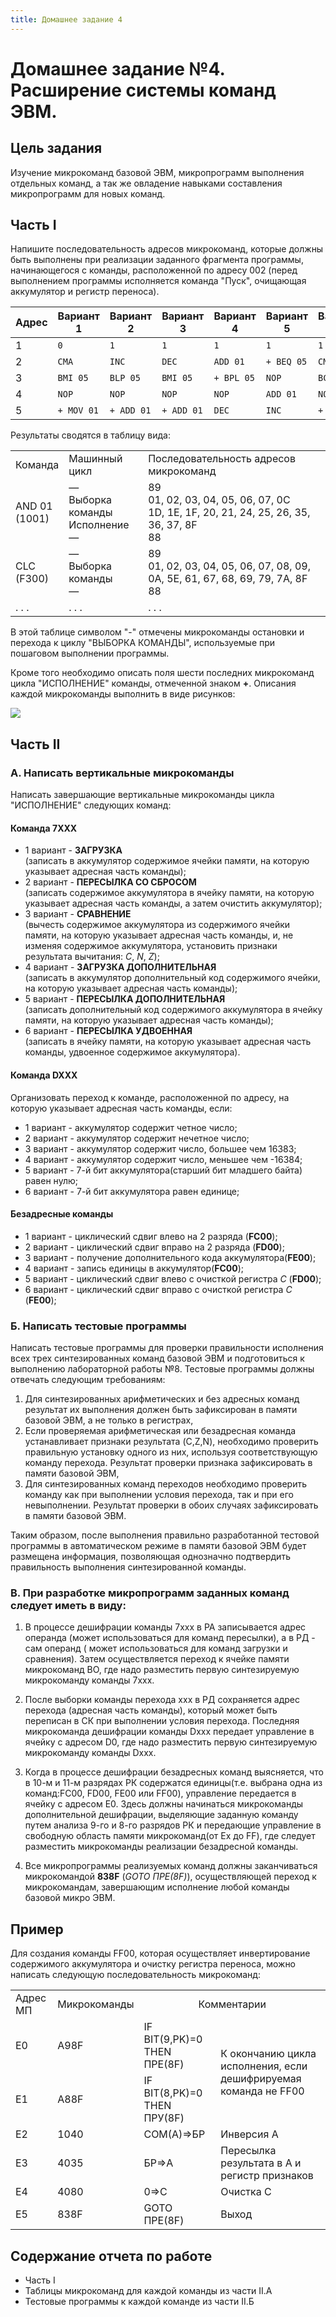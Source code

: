 ```yaml
---
title: Домашнее задание 4
---
```


# Домашнее задание №4. Расширение системы команд ЭВМ.

## Цель задания

Изучение микрокоманд базовой ЭВМ, микропрограмм выполнения отдельных команд, а так же овладение навыками составления микропрограмм для новых команд.

## Часть I

Напишите последовательность адресов микрокоманд, которые должны быть выполнены при реализации заданного фрагмента программы, начинающегося с команды, расположенной по адресу 002 (перед выполнением программы исполняется команда "Пуск", очищающая аккумулятор и регистр переноса).

| Адрес | Вариант 1  | Вариант 2  | Вариант 3  | Вариант 4  | Вариант 5  | Вариант 6  |
| ----- | ---------- | ---------- | ---------- | ---------- | ---------- | ---------- |
| 1     | `0`        | `1`        | `1`        | `1`        | `1`        | `1`        |
| 2     | `CMA`      | `INC`      | `DEC`      | `ADD 01`   | `+ BEQ 05` | `CMC`      |
| 3     | `BMI 05`   | `BLP 05`   | `BMI 05`   | `+ BPL 05` | `NOP`      | `BCS 05`   |
| 4     | `NOP`      | `NOP`      | `NOP`      | `NOP`      | `ADD 01`   | `NOP`      |
| 5     | `+ MOV 01` | `+ ADD 01` | `+ ADD 01` | `DEC`      | `INC`      | `+ ADC 01` |

Результаты сводятся в таблицу вида:

<table>
    <tr>
        <td>Команда</td>
        <td>Машинный цикл</td>
        <td>Последовательность адресов микрокоманд</td>
    </tr>
    <tr>
        <td>
            AND 01<br>
            (1001)
        </td>
        <td>
            —<br/>
            Выборка команды<br/>
            Исполнение<br/>
            —</td>
        <td>
            89<br/>
            01, 02, 03, 04, 05, 06, 07, 0C<br/>
            1D, 1E, 1F, 20, 21, 24, 25, 26, 35, 36, 37, 8F<br/>
            88
        </td>
    </tr>
    <tr>
        <td>
            CLC<br/>
            (F300)
        </td>
        <td>
            —<br/>
            Выборка
            команды<br/>
            —
        </td>
        <td>
            89<br/>
            01, 02, 03, 04, 05, 06, 07, 08, 09, 0A, 5E,
            61, 67, 68, 69, 79, 7A, 8F<br/>
            88
        </td>
    </tr>
    <tr>
        <td>. . .</td>
        <td>. . .</td>
        <td>. . .</td>
    </tr>
</table>

В этой таблице символом "-" отмечены микрокоманды остановки и перехода к циклу "ВЫБОРКА КОМАНДЫ", используемые при пошаговом выполнении
программы.

Кроме того необходимо описать поля шести последних микрокоманд цикла "ИСПОЛНЕНИЕ" команды, отмеченной знаком **+**. Описания каждой микрокоманды
выполнить в виде рисунков:

![](/images/hw4-1.png)

## Часть II

### А. Написать вертикальные микрокоманды
Написать завершающие вертикальные микрокоманды цикла "ИСПОЛНЕНИЕ" следующих команд:

#### Команда 7XXX
* 1 вариант - **ЗАГРУЗКА**<br/>
(записать в аккумулятор содержимое ячейки памяти, на которую указывает адресная часть команды);
* 2 вариант - **ПЕРЕСЫЛКА СО СБРОСОМ**<br/>
(записать содержимое аккумулятора в ячейку памяти, на которую указывает адресная часть команды, а затем очистить аккумулятор);
* 3 вариант - **СРАВНЕНИЕ**<br/>
(вычесть содержимое аккумулятора из содержимого ячейки памяти, на которую указывает адресная часть команды, и, не изменяя 
содержимое аккумулятора, установить признаки результата вычитания: *C*, *N*, *Z*);
* 4 вариант - **ЗАГРУЗКА ДОПОЛНИТЕЛЬНАЯ**<br/>
(записать в аккумулятор дополнительный код содержимого ячейки, на которую указывает адресная часть команды);
* 5 вариант - **ПЕРЕСЫЛКА ДОПОЛНИТЕЛЬНАЯ**<br/>
(записать дополнительный код содержимого аккумулятора в ячейку памяти, на которую указывает адресная часть команды);
* 6 вариант - **ПЕРЕСЫЛКА УДВОЕННАЯ**<br/>
(записать в ячейку памяти, на которую указывает адресная часть команды, удвоенное содержимое аккумулятора).

#### Команда DXXX

Организовать переход к команде, расположенной по адресу, на которую указывает адресная часть команды, если:
* 1 вариант - аккумулятор содержит четное число;
* 2 вариант - аккумулятор содержит нечетное число;
* 3 вариант - аккумулятор содержит число, большее чем 16383;
* 4 вариант - аккумулятор содержит число, меньшее чем -16384;
* 5 вариант - 7-й бит аккумулятора(старший бит младшего байта) равен нулю;
* 6 вариант - 7-й бит аккумулятора равен единице;

#### Безадресные команды
* 1 вариант - циклический сдвиг влево на 2 разряда (**FC00**);
* 2 вариант - циклический сдвиг вправо на 2 разряда (**FD00**);
* 3 вариант - получение дополнительного кода аккумулятора(**FE00**);
* 4 вариант - запись единицы в аккумулятор(**FC00**);
* 5 вариант - циклический сдвиг влево с очисткой регистра *С* (**FD00**);
* 6 вариант - циклический сдвиг вправо с очисткой регистра *С* (**FЕ00**);

### Б. Написать тестовые программы
Написать тестовые программы для проверки правильности исполнения всех трех синтезированных команд базовой ЭВМ и подготовиться к выполнению
лабораторной работы №8. Тестовые программы должны отвечать следующим требованиям:

1) Для синтезированных арифметических и без адресных команд результат их выполнения должен быть зафиксирован в памяти базовой ЭВМ, а не только
в регистрах,
2) Если проверяемая арифметическая или безадресная команда устанавливает признаки результата (C,Z,N), необходимо проверить
правильную установку одного из них, используя соответствующую команду перехода. Результат проверки признака зафиксировать в памяти базовой ЭВМ,
3) Для синтезированных команд переходов необходимо проверить команду как при выполнении условия перехода, так и при его невыполнении.
Результат проверки в обоих случаях зафиксировать в памяти базовой ЭВМ.

Таким образом, после выполнения правильно разработанной тестовой программы в автоматическом режиме в памяти базовой ЭВМ будет размещена
информация, позволяющая однозначно подтвердить правильность выполнения синтезированной команды.

### В. При разработке микропрограмм заданных команд следует иметь в виду:

1) В процессе дешифрации команды 7ххх в РА записывается адрес операнда
(может использоваться для команд пересылки), а в РД - сам операнд ( может
использоваться для команд загрузки и сравнения). Затем осуществляется переход к
ячейке памяти микрокоманд ВО, где надо разместить первую синтезируемую
микрокоманду команды 7ххх.

2) После выборки команды перехода ххх в РД сохраняется адрес перехода
(адресная часть команды), который может быть переписан в СК при выполнении
условия перехода. Последняя микрокоманда дешифрации команды Dххх передает
управление в ячейку с адресом D0, где надо разместить первую синтезируемую
микрокоманду команды Dххх.

3) Когда в процессе дешифрации безадресных команд выясняется, что в 10-м
и 11-м разрядах РК содержатся единицы(т.е. выбрана одна из команд:FC00, FD00,
FE00 или FF00), управление передается в ячейку с адресом Е0. Здесь должны
начинаться микрокоманды дополнительной дешифрации, выделяющие заданную
команду путем анализа 9-го и 8-го разрядов РК и передающие управление в
свободную область памяти микрокоманд(от Ех до FF), где следует разместить
микрокоманды реализации безадресной команды.

4) Все микропрограммы реализуемых команд должны заканчиваться
микрокомандой **838F** (*GOTO ПРЕ(8F)*), осуществляющей переход к микрокомандам,
завершающим исполнение любой команды базовой микро ЭВМ.

## Пример
Для создания команды FF00, которая осуществляет инвертирование
содержимого аккумулятора и очистку регистра переноса, можно написать
следующую последовательность микрокоманд:

<table>
    <tr>
        <td>Адрес МП</td>
        <td>Микрокоманды</td>
        <td colspan="2" align="center" >Комментарии</td>
    </tr>
    <tr>
        <td>E0</td>
        <td>A98F</td>
        <td>IF BIT(9,PK)=0 THEN ПРЕ(8F)</td>
        <td rowspan="2">К окончанию цикла исполнения, если дешифрируемая команда не FF00</td>
    </tr>
    <tr>
        <td>E1</td>
        <td>A88F</td>
        <td>IF BIT(8,PK)=0 THEN ПРУ(8F)</td>
    </tr>
    <tr>
        <td>E2</td>
        <td>1040</td>
        <td>COM(A)=>БР</td>
        <td>Инверсия А</td>
    </tr>
    <tr>
        <td>E3</td>
        <td>4035</td>
        <td>БР=>А</td>
        <td>Пересылка результата в А и регистр признаков</td>
    </tr>
    <tr>
        <td>E4</td>
        <td>4080</td>
        <td>0=>C</td>
        <td>Очистка С</td>
    </tr>
    <tr>
        <td>E5</td>
        <td>838F</td>
        <td>GOTO ПРЕ(8F)</td>
        <td>Выход</td>
    </tr>
</table>

## Содержание отчета по работе

* Часть I
* Таблицы микрокоманд для каждой команды из части II.A
* Тестовые программы к каждой команде из части II.Б